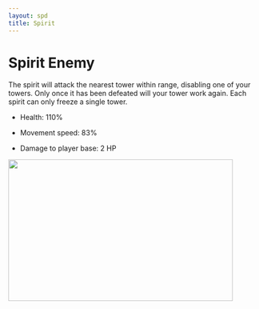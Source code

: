 ```yaml
---
layout: spd
title: Spirit
---
```


# Spirit Enemy

The spirit will attack the nearest tower within range, disabling one of your towers. Only once it has been defeated will your tower work again. Each spirit can only freeze a single tower.

* Health: 110%

* Movement speed: 83%

* Damage to player base: 2 HP

<img src="/assets/images/spd/enemy-spirit.gif" width="449" height="283">
